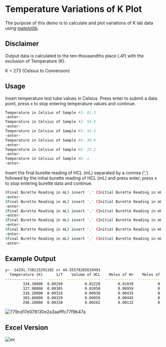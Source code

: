 # Temperature Variations of K Plot

The purpose of this demo is to calculate and plot variations of K lab data using [matplotlib](https://matplotlib.org/).

## Disclaimer
Output data is calculated to the ten-thousandths place (.4f) with the exclusion of Temperature (K).

K = 273 (Celsius to Conversion)

## Usage

Insert temperature test tube values in Celsius. Press enter to submit a data point, press x to stop entering temperature values and continue.
```bash
Temperature in Celsius of Sample #1: 61.3
-enter-
Temperature in Celsius of Sample #2: 54.9
-enter-
Temperature in Celsius of Sample #3: 43.2
-enter-
Temperature in Celsius of Sample #4: 30.6
-enter-
Temperature in Celsius of Sample #5: 23.2
-enter-
Temperature in Celsius of Sample #6: x
-enter-
```
Insert the final burette reading of HCL (mL) separated by a comma (',') followed by the initial burette reading of HCL (mL) and press enter, press x to stop entering burette data and continue. 

```bash
(Final Burette Reading in mL) insert ',' (Initial Burette Reading in mL) for Sample #1: 25.40,3.20
-enter-
(Final Burette Reading in mL) insert ',' (Initial Burette Reading in mL) for Sample #1: 21.8,1.30
-enter-
(Final Burette Reading in mL) insert ',' (Initial Burette Reading in mL) for Sample #3: 18.20,8.90
-enter-
(Final Burette Reading in mL) insert ',' (Initial Burette Reading in mL) for Sample #4: 13.80,4.30
-enter-
(Final Burette Reading in mL) insert ',' (Initial Burette Reading in mL) for Sample #5: 16.42,13.60
-enter-
(Final Burette Reading in mL) insert ',' (Initial Burette Reading in mL) for Sample #6: x
-enter-
```
## Example Output
```bash
y= -14291.738115291102 x+ 44.55578285619493
  Temperature (K)      1/T    Volume of HCL    Moles of H+    Moles of Borax    Molarity of Borax    Natural Log of Borax    3 Natural Log of Borax    Natural Log of Equilibrium Expression
-----------------  -------  ---------------  -------------  ----------------  -------------------  ----------------------  ------------------------  ---------------------------------------
        334.30000  0.00299          0.02220        0.01039           0.00519              1.03896                 0.03822                   0.11466                                  1.50095
        327.90000  0.00305          0.02050        0.00959           0.00480              0.95940                -0.04145                  -0.12434                                  1.26195
        316.20000  0.00316          0.00930        0.00435           0.00218              0.43524                -0.83186                  -2.49557                                 -1.10928
        303.60000  0.00329          0.00950        0.00445           0.00222              0.44460                -0.81058                  -2.43174                                 -1.04545
        296.20000  0.00338          0.00282        0.00132           0.00066              0.13198                -2.02514                  -6.07541                                 -4.68911

```
![779cd17e078130e2a3aafffc77f9b47a](https://user-images.githubusercontent.com/63273069/110224542-9a1c0600-7eaa-11eb-9336-0a03ca6e3f98.png)

## Excel Version
![ex](https://user-images.githubusercontent.com/63273069/110224769-85d90880-7eac-11eb-9771-e639bf82df5f.png)




